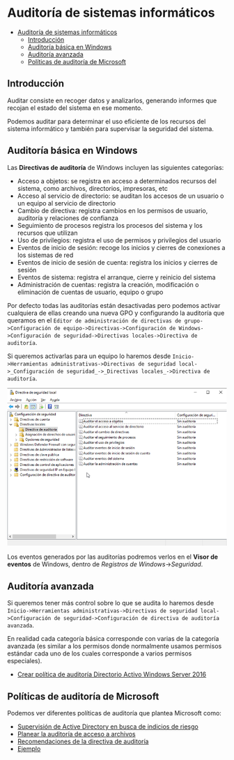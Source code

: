 # Auditoría de sistemas informáticos
- [Auditoría de sistemas informáticos](#auditoría-de-sistemas-informáticos)
  - [Introducción](#introducción)
  - [Auditoría básica en Windows](#auditoría-básica-en-windows)
  - [Auditoría avanzada](#auditoría-avanzada)
  - [Políticas de auditoría de Microsoft](#políticas-de-auditoría-de-microsoft)

## Introducción
Auditar consiste en recoger datos y analizarlos, generando informes que recojan el estado del sistema en ese momento.

Podemos auditar para determinar el uso eficiente de los recursos del sistema informático y también para supervisar la seguridad del sistema.

## Auditoría básica en Windows
Las **Directivas de auditoría** de Windows incluyen las siguientes categorías:
- Acceso a objetos: se registra en acceso a determinados recursos del sistema, como archivos, directorios, impresoras, etc
- Acceso al servicio de directorio: se auditan los accesos de un usuario o un equipo al servicio de directorio
- Cambio de directiva: registra cambios en los permisos de usuario, auditoría y relaciones de confianza
- Seguimiento de procesos registra los procesos del sistema y los recursos que utilizan
- Uso de privilegios: registra el uso de permisos y privilegios del usuario
- Eventos de inicio de sesión: recoge los inicios y cierres de conexiones a los sistemas de red
- Eventos de inicio de sesión de cuenta: registra los inicios y cierres de sesión
- Eventos de sistema: registra el arranque, cierre y reinicio del sistema
- Administración de cuentas: registra la creación, modificación o eliminación de cuentas de usuario, equipo o grupo

Por defecto todas las auditorías están desactivadas pero podemos activar cualquiera de ellas creando una nueva GPO y configurando la auditoría que queramos en el `Editor de administración de directivas de grupo->Configuración de equipo->Directivas->Configuración de Windows->Configuración de seguridad->Directivas locales->Directiva de auditoría`.

Si queremos activarlas para un equipo lo haremos desde `Inicio->Herramientas administrativas->Directivas de seguridad local->_Configuración de seguridad_->_Directivas locales_->Directiva de auditoría`.

![Directiva de auditoría](media/DirectivaAuditoria.png)

Los eventos generados por las auditorías podremos verlos en el **Visor de eventos** de Windows, dentro de _Registros de Windows_->_Seguridad_.

## Auditoría avanzada
Si queremos tener más control sobre lo que se audita lo haremos desde `Inicio->Herramientas administrativas->Directivas de seguridad local->Configuración de seguridad->Configuración de directiva de auditoría avanzada`.

En realidad cada categoría básica corresponde con varias de la categoría avanzada (es similar a los permisos donde normalmente usamos permisos estándar cada uno de los cuales corresponde a varios permisos especiales).


- [Crear política de auditoría Directorio Activo Windows Server 2016](https://www.solvetic.com/tutoriales/article/3114-hacer-una-auditoria-al-active-directory-en-windows-server-2016/)

## Políticas de auditoría de Microsoft
Podemos ver diferentes políticas de auditoría que plantea Microsoft como:
- [Supervisión de Active Directory en busca de indicios de riesgo](https://docs.microsoft.com/es-es/windows-server/identity/ad-ds/plan/security-best-practices/monitoring-active-directory-for-signs-of-compromise)
- [Planear la auditoría de acceso a archivos](https://docs.microsoft.com/es-es/windows-server/identity/solution-guides/plan-for-file-access-auditing)
- [Recomendaciones de la directiva de auditoría](https://docs.microsoft.com/es-es/windows-server/identity/ad-ds/plan/security-best-practices/audit-policy-recommendations)
- [Ejemplo](https://docs.microsoft.com/es-es/windows-server/identity/solution-guides/deploy-security-auditing-with-central-audit-policies--demonstration-steps-)